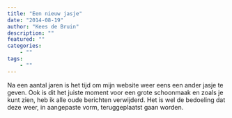 ```yaml
---
title: "Een nieuw jasje"
date: "2014-08-19"
author: "Kees de Bruin"
description: ""
featured: ""
categories:
    - ""
tags:
    - ""
---
```


Na een aantal jaren is het tijd om mijn website weer eens een ander jasje te geven. Ook is dit het juiste moment voor een grote schoonmaak en zoals je kunt zien, heb ik alle oude berichten verwijderd. Het is wel de bedoeling dat deze weer, in aangepaste vorm, teruggeplaatst gaan worden.
